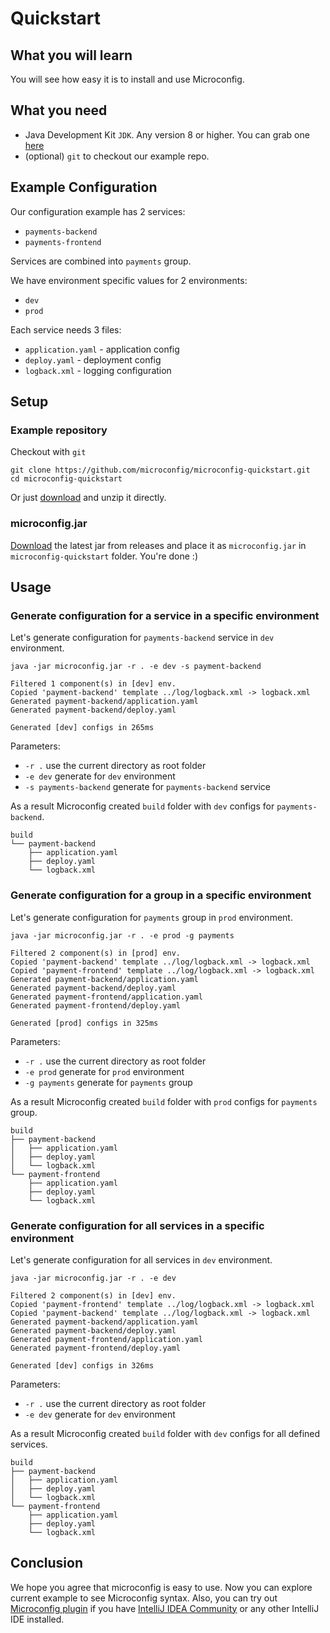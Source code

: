 # Quickstart

## What you will learn

You will see how easy it is to install and use Microconfig. 

## What you need

* Java Development Kit `JDK`. Any version 8 or higher. You can grab one [here](https://adoptopenjdk.net)
* (optional) `git` to checkout our example repo. 

## Example Configuration

Our configuration example has 2 services:
* `payments-backend` 
* `payments-frontend`

Services are combined into `payments` group.

We have environment specific values for 2 environments:
* `dev`
* `prod`

Each service needs 3 files:
* `application.yaml` - application config 
* `deploy.yaml` - deployment config
* `logback.xml` - logging configuration

## Setup

### Example repository

Checkout with `git`
```shell script
git clone https://github.com/microconfig/microconfig-quickstart.git
cd microconfig-quickstart
```

Or just [download](https://github.com/microconfig/microconfig-quickstart/archive/master.zip) and unzip it directly.


### microconfig.jar 
[Download](https://github.com/microconfig/microconfig/releases) the latest jar from releases and place it as `microconfig.jar` in `microconfig-quickstart` folder. You're done :) 

## Usage

### Generate configuration for a service in a specific environment
Let's generate configuration for `payments-backend` service in `dev` environment.

```shell script
java -jar microconfig.jar -r . -e dev -s payment-backend

Filtered 1 component(s) in [dev] env.
Copied 'payment-backend' template ../log/logback.xml -> logback.xml
Generated payment-backend/application.yaml
Generated payment-backend/deploy.yaml

Generated [dev] configs in 265ms
```

Parameters: 
* `-r .` use the current directory as root folder
* `-e dev` generate for `dev` environment
* `-s payments-backend` generate for `payments-backend` service

As a result Microconfig created `build` folder with `dev` configs for `payments-backend`.
```
build
└── payment-backend
    ├── application.yaml
    ├── deploy.yaml
    └── logback.xml
```  

### Generate configuration for a group in a specific environment
Let's generate configuration for `payments` group in `prod` environment.

```shell script
java -jar microconfig.jar -r . -e prod -g payments

Filtered 2 component(s) in [prod] env.
Copied 'payment-backend' template ../log/logback.xml -> logback.xml
Copied 'payment-frontend' template ../log/logback.xml -> logback.xml
Generated payment-backend/application.yaml
Generated payment-backend/deploy.yaml
Generated payment-frontend/application.yaml
Generated payment-frontend/deploy.yaml

Generated [prod] configs in 325ms
```

Parameters: 
* `-r .` use the current directory as root folder
* `-e prod` generate for `prod` environment
* `-g payments` generate for `payments` group

As a result Microconfig created `build` folder with `prod` configs for `payments` group.
```
build
├── payment-backend
│   ├── application.yaml
│   ├── deploy.yaml
│   └── logback.xml
└── payment-frontend
    ├── application.yaml
    ├── deploy.yaml
    └── logback.xml
```  

### Generate configuration for all services in a specific environment
Let's generate configuration for all services in `dev` environment.

```shell script
java -jar microconfig.jar -r . -e dev

Filtered 2 component(s) in [dev] env.
Copied 'payment-frontend' template ../log/logback.xml -> logback.xml
Copied 'payment-backend' template ../log/logback.xml -> logback.xml
Generated payment-backend/application.yaml
Generated payment-backend/deploy.yaml
Generated payment-frontend/application.yaml
Generated payment-frontend/deploy.yaml

Generated [dev] configs in 326ms
```

Parameters: 
* `-r .` use the current directory as root folder
* `-e dev` generate for `dev` environment

As a result Microconfig created `build` folder with `dev` configs for all defined services.
```
build
├── payment-backend
│   ├── application.yaml
│   ├── deploy.yaml
│   └── logback.xml
└── payment-frontend
    ├── application.yaml
    ├── deploy.yaml
    └── logback.xml
```

## Conclusion

We hope you agree that microconfig is easy to use. Now you can explore current example to see Microconfig syntax.
Also, you can try out [Microconfig plugin](https://microconfig.io/plugin.html) if you have [IntelliJ IDEA Community](https://www.jetbrains.com/idea/download/) or any other IntelliJ IDE installed.